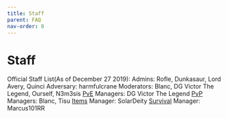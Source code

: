 ```yaml
---
title: Staff
parent: FAQ
nav-order: 8
---
```

# Staff
Official Staff List(As of December 27 2019):
Admins: Rofle, Dunkasaur, Lord Avery, Quinci
Adversary: harmfulcrane
Moderators: Blanc, DG Victor The Legend, Ourself, N3m3sis
[PvE](ServernGamemodes.md#PvE) Managers: DG Victor The Legend
[PvP](ServernGamemodes.md#PvP) Managers: Blanc, Tisu
[Items](ServernGamemodes.md#Items) Manager: SolarDeity
[Survival](ServernGamemodes.md#Survival) Manager: Marcus101RR